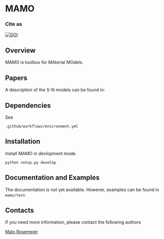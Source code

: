 # MAMO

### Cite as
[![DOI](https://zenodo.org/badge/363632970.svg)](https://zenodo.org/badge/latestdoi/363632970)

## Overview
MAMO is toolbox for MAterial MOdels.

## Papers
A description of the S-N models can be found in:

## Dependencies
See
```
.github/workflows/environment.yml

```

## Installation
Install MAMO in devlopment mode.

```
python setup.py develop

```

## Documentation and Examples
The documentation is not yet available.
However, examples can be found in ``mamo/test``.

## Contacts
If you need more information, please contact the following authors

[Malo Rosemeier](mailto:malo.rosemeier@iwes.fraunhofer.de)
